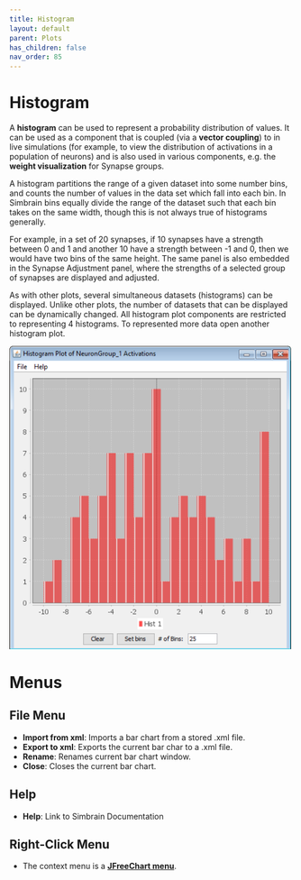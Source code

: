 ```yaml
---
title: Histogram
layout: default
parent: Plots
has_children: false
nav_order: 85
---
```


# Histogram

A **histogram** can be used to represent a probability distribution of values. It can be used as a component that is coupled (via a **vector coupling**) to in live simulations (for example, to view the distribution of activations in a population of neurons) and is also used in various components, e.g. the **weight visualization** for Synapse groups.

A histogram partitions the range of a given dataset into some number bins, and counts the number of values in the data set which fall into each bin. In Simbrain bins equally divide the range of the dataset such that each bin takes on the same width, though this is not always true of histograms generally.

For example, in a set of 20 synapses, if 10 synapses have a strength between 0 and 1 and another 10 have a strength between -1 and 0, then we would have two bins of the same height. The same panel is also embedded in the Synapse Adjustment panel, where the strengths of a selected group of synapses are displayed and adjusted.

As with other plots, several simultaneous datasets (histograms) can be displayed. Unlike other plots, the number of datasets that can be displayed can be dynamically changed. All histogram plot components are restricted to representing 4 histograms. To represented more data open another histogram plot.

<img src="../../assets/images/histogramRandom.png" style="width:500px;"/>

# Menus

## File Menu

- **Import from xml**: Imports a bar chart from a stored .xml file.
- **Export to xml**: Exports the current bar char to a .xml file.
- **Rename**: Renames current bar chart window.
- **Close**: Closes the current bar chart.

## Help

- **Help**: Link to Simbrain Documentation

## Right-Click Menu

- The context menu is a **[JFreeChart menu](./#jfreechart-right-click-menu)**.
